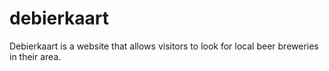 # debierkaart
Debierkaart is a website that allows visitors to look for local beer breweries in their area.
